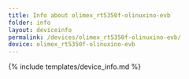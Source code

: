 ```yaml
---
title: Info about olimex_rt5350f-olinuxino-evb
folder: info
layout: deviceinfo
permalink: /devices/olimex_rt5350f-olinuxino-evb/
device: olimex_rt5350f-olinuxino-evb
---
```

{% include templates/device_info.md %}
